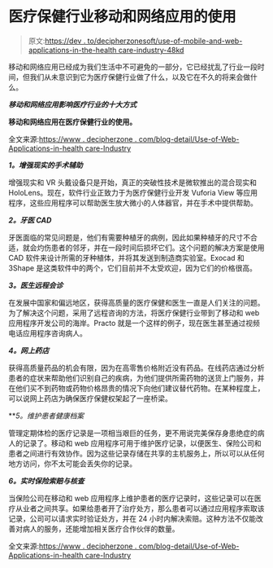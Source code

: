 # 医疗保健行业移动和网络应用的使用

> 原文:[https://dev . to/decipherzonesoft/use-of-mobile-and-web-applications-in-the-health care-industry-48kd](https://dev.to/decipherzonesoft/use-of-mobile-and-web-applications-in-the-healthcare-industry-48kd)

移动和网络应用已经成为我们生活中不可避免的一部分，它已经扰乱了行业一段时间，但我们从未意识到它为医疗保健行业做了什么，以及它在不久的将来会做什么。

***移动和网络应用影响医疗行业的十大方式***

**移动和网络应用在医疗保健行业的使用。**

全文来源:[https://www . decipherzone . com/blog-detail/Use-of-Web-Applications-in-health care-Industry](https://www.decipherzone.com/blog-detail/Use-of-Web-Applications-in-Healthcare-Industry)

***1。增强现实的手术辅助***

增强现实和 VR 头戴设备只是开始，真正的突破性技术是微软推出的混合现实和 HoloLens。现在，软件行业正致力于为医疗保健行业开发 Vuforia View 等应用程序，这些应用程序可以帮助医生放大微小的人体器官，并在手术中提供帮助。

***2。牙医 CAD***

牙医面临的常见问题是，他们有需要种植牙的病例，因此如果种植牙的尺寸不合适，就会灼伤患者的邻牙，并在一段时间后损坏它们。这个问题的解决方案是使用 CAD 软件来设计所需的牙种植体，并将其发送到制造商实验室。Exocad 和 3Shape 是这类软件中的两个，它们目前并不太受欢迎，因为它们的价格很高。

***3。医生远程会诊***

在发展中国家和偏远地区，获得高质量的医疗保健和医生一直是人们关注的问题。为了解决这个问题，采用了远程咨询的方法，将医疗保健行业带到了移动和 web 应用程序开发公司的海岸。Practo 就是一个这样的例子，现在医生甚至通过视频电话应用程序咨询病人。

***4。网上药店***

获得高质量药品的机会有限，因为在高零售价格附近没有药品。在线药店通过分析患者的症状来帮助他们识别自己的疾病，为他们提供所需药物的送货上门服务，并在他们买不到药物或药物价格昂贵的情况下向他们建议替代药物。在某种程度上，可以说网上药店为确保医疗保健权架起了一座桥梁。

***5。*维护患者健康档案**

管理定期体检的医疗记录是一项相当艰巨的任务，更不用说完美保存身患绝症的病人的记录了。移动和 web 应用程序可用于维护医疗记录，以便医生、保险公司和患者之间进行有效协作。因为这些记录存储在共享的主机服务上，所以可以从任何地方访问，你不太可能会丢失你的记录。

***6。实时保险索赔与核查***

当保险公司在移动和 web 应用程序上维护患者的医疗记录时，这些记录可以在医疗从业者之间共享。如果给患者开了治疗处方，那么患者可以通过应用程序索取该记录，公司可以请求实时验证处方，并在 24 小时内解决索赔。这种方法不仅能改善对病人的服务，还能增加相关医疗合作伙伴的数量。

全文来源:[https://www . decipherzone . com/blog-detail/Use-of-Web-Applications-in-health care-Industry](https://www.decipherzone.com/blog-detail/Use-of-Web-Applications-in-Healthcare-Industry)